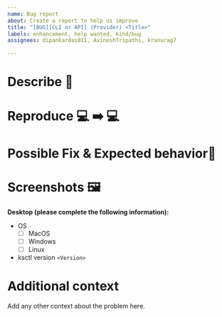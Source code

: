 ```yaml
---
name: Bug report
about: Create a report to help us improve
title: "[BUG][CLI or API] (Provider) <Title>"
labels: enhancement, help wanted, kind/bug
assignees: dipankardas011, AvineshTripathi, kranurag7

---
```


# Describe 🐞 
<!--A clear and concise description of what the bug is. -->

# Reproduce 💻 ➡️  💻 
<!-- Steps to reproduce the behavior -->

# Possible Fix & Expected behavior🔧 
<!-- A clear and concise description of what you expected to happen. -->

# Screenshots :framed_picture:
<!-- If applicable, add screenshots to help explain your problem. -->

**Desktop (please complete the following information):**
 - OS
   - [ ] MacOS
   - [ ] Windows
   - [ ] Linux
 - ksctl version `<Version>`

# Additional context
Add any other context about the problem here.
